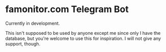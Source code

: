 # famonitor.com Telegram Bot
Currently in development. 

This isn't supposed to be used by anyone except me since only I have the database, 
but you're welcome to use this for inspiration. I will not give any support, though.
